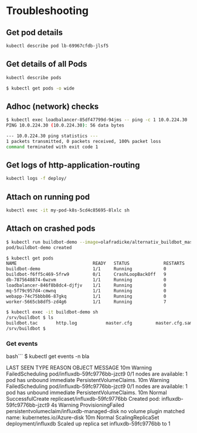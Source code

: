 Troubleshooting
===============

Get pod details
---------------

```bash
kubectl describe pod lb-69967cfdb-jlsf5

```

Get details of all Pods
-----------------------

```bash
kubectl describe pods
```
```bash
$ kubectl get pods -o wide
```

Adhoc (network) checks
----------------------

```bash
$ kubectl exec loadbalancer-85df47799d-94jms -- ping -c 1 10.0.224.30
PING 10.0.224.30 (10.0.224.30): 56 data bytes

--- 10.0.224.30 ping statistics ---
1 packets transmitted, 0 packets received, 100% packet loss
command terminated with exit code 1
```

Get logs of http-application-routing
------------------------------------

```bash
kubectl logs -f deploy/

```

Attach on running pod
---------------------

```bash
kubectl exec -it my-pod-k8s-5cd4c85695-8lxlc sh

```

Attach on crashed pods
----------------------

```bash
$ kubectl run buildbot-demo --image=olafradicke/alternativ_buildbot_master:vv2.7.0r6 --restart=Never
pod/buildbot-demo created

$ kubectl get pods
NAME                             READY   STATUS             RESTARTS   AGE
buildbot-demo                    1/1     Running            0          11s
buildbot-f6ff5c469-5frw9         0/1     CrashLoopBackOff   9          22m
db-7875648874-6wzvm              1/1     Running            0          26m
loadbalancer-846f8b8dc4-djfjv    1/1     Running            0          26m
mq-5f79c957d4-cmwnq              1/1     Running            0          25m
webapp-74c75bbb86-87gkq          1/1     Running            0          25m
worker-5665cb8df5-zd4g6          1/1     Running            7          25m

$ kubectl exec -it buildbot-demo sh
/srv/buildbot $ ls
buildbot.tac       http.log           master.cfg         master.cfg.sample  start_buildbot.sh  twistd.pid
/srv/buildbot $
```

### Get events ###

bash```
$ kubectl get events -n bla

LAST SEEN   TYPE      REASON               OBJECT                                        MESSAGE
10m         Warning   FailedScheduling     pod/influxdb-59fc9776bb-jzct9                 0/1 nodes are available: 1 pod has unbound immediate PersistentVolumeClaims.
10m         Warning   FailedScheduling     pod/influxdb-59fc9776bb-jzct9                 0/1 nodes are available: 1 pod has unbound immediate PersistentVolumeClaims.
10m         Normal    SuccessfulCreate     replicaset/influxdb-59fc9776bb                Created pod: influxdb-59fc9776bb-jzct9
4s          Warning   ProvisioningFailed   persistentvolumeclaim/influxdb-managed-disk   no volume plugin matched name: kubernetes.io/Azure-disk
10m         Normal    ScalingReplicaSet    deployment/influxdb                           Scaled up replica set influxdb-59fc9776bb to 1
```